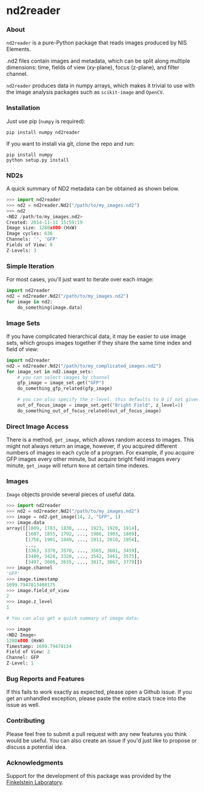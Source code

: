 # nd2reader

### About

`nd2reader` is a pure-Python package that reads images produced by NIS Elements.

.nd2 files contain images and metadata, which can be split along multiple dimensions: time, fields of view (xy-plane), focus (z-plane), and filter channel.

`nd2reader` produces data in numpy arrays, which makes it trivial to use with the image analysis packages such as `scikit-image` and `OpenCV`.

### Installation

Just use pip (`numpy` is required):

`pip install numpy nd2reader`

If you want to install via git, clone the repo and run:

```
pip install numpy
python setup.py install
```

### ND2s

A quick summary of ND2 metadata can be obtained as shown below.
```python
>>> import nd2reader
>>> nd2 = nd2reader.Nd2("/path/to/my_images.nd2")
>>> nd2
<ND2 /path/to/my_images.nd2>
Created: 2014-11-11 15:59:19
Image size: 1280x800 (HxW)
Image cycles: 636
Channels: '', 'GFP'
Fields of View: 8
Z-Levels: 3
```

### Simple Iteration

For most cases, you'll just want to iterate over each image:

```python
import nd2reader
nd2 = nd2reader.Nd2("/path/to/my_images.nd2")
for image in nd2:
    do_something(image.data)
```

### Image Sets

If you have complicated hierarchical data, it may be easier to use image sets, which groups images together if they
share the same time index and field of view:

```python
import nd2reader
nd2 = nd2reader.Nd2("/path/to/my_complicated_images.nd2")
for image_set in nd2.image_sets:
    # you can select images by channel
    gfp_image = image_set.get("GFP")
    do_something_gfp_related(gfp_image)

    # you can also specify the z-level. this defaults to 0 if not given
    out_of_focus_image = image_set.get("Bright Field", z_level=1)
    do_something_out_of_focus_related(out_of_focus_image)
```

### Direct Image Access

There is a method, `get_image`, which allows random access to images. This might not always return an image, however,
if you acquired different numbers of images in each cycle of a program. For example, if you acquire GFP images every
other minute, but acquire bright field images every minute, `get_image` will return `None` at certain time indexes.

### Images

`Image` objects provide several pieces of useful data.

```python
>>> import nd2reader
>>> nd2 = nd2reader.Nd2("/path/to/my_images.nd2")
>>> image = nd2.get_image(14, 2, "GFP", 1)
>>> image.data
array([[1809, 1783, 1830, ..., 1923, 1920, 1914],
       [1687, 1855, 1792, ..., 1986, 1903, 1889],
       [1758, 1901, 1849, ..., 1911, 2010, 1954],
       ...,
       [3363, 3370, 3570, ..., 3565, 3601, 3459],
       [3480, 3428, 3328, ..., 3542, 3461, 3575],
       [3497, 3666, 3635, ..., 3817, 3867, 3779]])
>>> image.channel
'GFP'
>>> image.timestamp
1699.7947813408175
>>> image.field_of_view
2
>>> image.z_level
1

# You can also get a quick summary of image data:

>>> image
<ND2 Image>
1280x800 (HxW)
Timestamp: 1699.79478134
Field of View: 2
Channel: GFP
Z-Level: 1
```

### Bug Reports and Features

If this fails to work exactly as expected, please open a Github issue. If you get an unhandled exception, please
paste the entire stack trace into the issue as well.

### Contributing

Please feel free to submit a pull request with any new features you think would be useful. You can also create an
issue if you'd just like to propose or discuss a potential idea.

### Acknowledgments

Support for the development of this package was provided by the [Finkelstein Laboratory](http://finkelsteinlab.org/).

